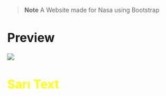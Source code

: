 > __Note__ A Website made for Nasa using Bootstrap
<h1>Preview</h1>
<img src="https://github.com/furkanevin/NasaWebsite-Bootstrap-/blob/main/20220823_224621.gif"></img>

<h1><span style="color:yellow;"> Sarı Text </span></h1>
